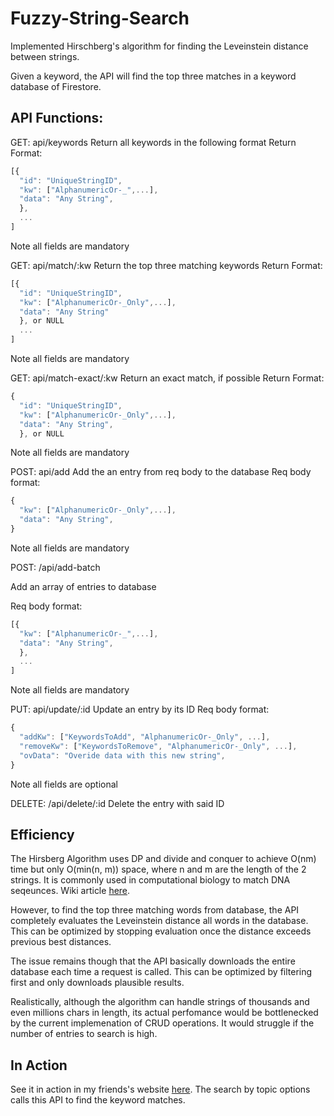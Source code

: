 # Fuzzy-String-Search

Implemented Hirschberg's algorithm for finding the Leveinstein distance between strings.

Given a keyword, the API will find the top three matches in a keyword database of Firestore.

## API Functions:
GET: api/keywords
Return all keywords in the following format
Return Format:

```javascript
[{
  "id": "UniqueStringID",
  "kw": ["AlphanumericOr-_",...],
  "data": "Any String",
  },
  ...
]
```
Note all fields are mandatory


GET: api/match/:kw
Return the top three matching keywords
Return Format:

```javascript
[{
  "id": "UniqueStringID",
  "kw": ["AlphanumericOr-_Only",...],
  "data": "Any String"
  }, or NULL
  ...
]
```

Note all fields are mandatory


GET: api/match-exact/:kw
Return an exact match, if possible
Return Format:

```javascript
{
  "id": "UniqueStringID",
  "kw": ["AlphanumericOr-_Only",...],
  "data": "Any String",
  }, or NULL
```
Note all fields are mandatory

POST: api/add
Add the an entry from req body to the database
Req body format:

```javascript
{
  "kw": ["AlphanumericOr-_Only",...],
  "data": "Any String",
}
```
 
Note all fields are mandatory


POST: /api/add-batch

Add an array of entries to database

Req body format:

```javascript
[{
  "kw": ["AlphanumericOr-_",...],
  "data": "Any String",
  },
  ...
]
```

Note all fields are mandatory


PUT: api/update/:id
Update an entry by its ID
Req body format:

```javascript
{
  "addKw": ["KeywordsToAdd", "AlphanumericOr-_Only", ...],
  "removeKw": ["KeywordsToRemove", "AlphanumericOr-_Only", ...],
  "ovData": "Overide data with this new string",
}
```

Note all fields are optional


DELETE: /api/delete/:id
Delete the entry with said ID

## Efficiency
The Hirsberg Algorithm uses DP and divide and conquer to achieve O(nm) time but only O(min(n, m)) space, where n and m are the length of the 2 strings.
It is commonly used in computational biology to match DNA seqeunces. Wiki article [here](https://en.wikipedia.org/wiki/Hirschberg's_algorithm).

However, to find the top three matching words from database, the API completely evaluates the Leveinstein distance all words in the database. This can be optimized by stopping evaluation once the distance exceeds previous best distances.

The issue remains though that the API basically downloads the entire database each time a request is called. This can be optimized by filtering first and only downloads plausible results.

Realistically, although the algorithm can handle strings of thousands and even millions chars in length, its actual perfomance would be bottlenecked by the current implemenation of CRUD operations. It would struggle if the number of entries to search is high.

## In Action
See it in action in my friends's website [here](https://1liale.github.io/PersonalWebsite/).
The search by topic options calls this API to find the keyword matches.
